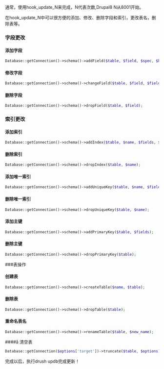 通常，使用hook_update_N来完成，N代表次数,Drupal8 N从8001开始。

在hook_update_N中可以很方便的添加、修改、删除字段和索引，更改表名，删除表等。

### 字段更改

#### 添加字段
```php
Database::getConnection()->schema()->addField($table, $field, $spec, $keys_new);
```

#### 修改字段
```php
Database::getConnection()->schema()->changeField($table, $field, $field_new, $spec, $keys_new);
```

#### 删除字段
```php
Database::getConnection()->schema()->dropField($table, $field);
```

### 索引更改

#### 添加索引
```php
Database::getConnection()->schema()->addIndex($table, $name, $fields, $spec);
```

#### 删除索引
```php
Database::getConnection()->schema()->dropIndex($table, $name);
```

#### 添加唯一索引
```php
Database::getConnection()->schema()->addUniqueKey($table, $name, $fields);
```

#### 删除唯一索引
```php
Database::getConnection()->schema()->dropUniqueKey($table, $name);
```

#### 添加主键
```php
Database::getConnection()->schema()->addPrimaryKey($table, $fields);
```

#### 删除主键
```php
Database::getConnection()->schema()->dropPrimaryKey($table);
```

###表操作

#### 创建表
```php
Database::getConnection()->schema()->createTable($name, $table);
```

#### 删除表
```php
Database::getConnection()->schema()->dropTable($table);
```

#### 重命名表名
```php
Database::getConnection()->schema()->renameTable($table, $new_name);
```

####å 清空表
```php
Database::getConnection($options['target'])->truncate($table, $options);
```

完成以后，执行drush updb完成更新！